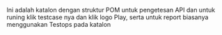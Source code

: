 Ini adalah katalon dengan struktur POM untuk pengetesan API dan untuk runing klik testcase nya dan klik logo Play, serta untuk report biasanya menggunakan Testops pada katalon
